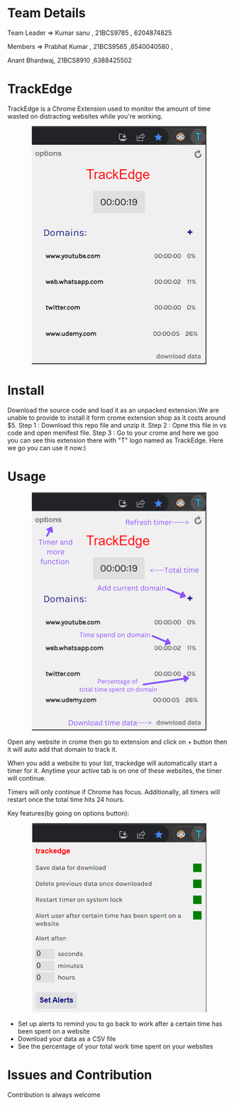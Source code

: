 # Team Details
 <p> Team Leader => Kumar sanu , 21BCS9785 , 6204874825 </p>
 <p>
 Members => 
  Prabhat Kumar , 21BCS9565  ,8540040580 ,
 </p>
 <p>Anant Bhardwaj, 21BCS8910 ,6388425502  </p>
           

# TrackEdge

TrackEdge is a Chrome Extension used to monitor the amount of time wasted on distracting websites while you're working.

<p align="center">
  <img src="https://github.com/kumarsanu2002/Kumar_sanu-21BCS9785/blob/main/screenshots/h-1.png"/>
</p>

# Install

Download the source code and load it as an unpacked extension.We are unable to provide to install it form crome extension shop as it costs around $5.
Step 1 : Download this repo file and unzip it.
Step 2 : Opne this file in vs code and open menifest file.
Step 3 : Go to your crome and here we goo you can see this extension there with "T" logo named as TrackEdge.
                         Here we go you can use it now:)
# Usage

<p align="center">
  <img src="https://github.com/kumarsanu2002/Kumar_sanu-21BCS9785/blob/main/screenshots/Described%20photo.png"/>
</p>
 
Open any website in crome then go to extension and  click on + button then it will auto add that domain to track it.

When you add a website to your list, trackedge will automatically start a timer for it. Anytime your active tab is on one of these websites, the timer will continue.

Timers will only continue if Chrome has focus. Additionally, all timers will restart once the total time hits 24 hours.

Key features(by going on options button):
        <p align="center">
        <img src="https://github.com/kumarsanu2002/Kumar_sanu-21BCS9785/blob/main/screenshots/h-3.png"/>
         </p>
- Set up alerts to remind you to go back to work after a certain time has been spent on a website
- Download your data as a CSV file
- See the percentage of your total work time spent on your websites


# Issues and Contribution

Contribution is always welcome
